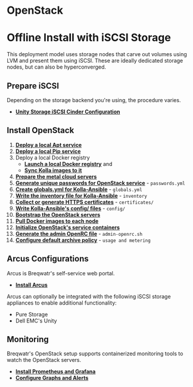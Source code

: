 # OpenStack
# Offline Install with iSCSI Storage

This deployment model uses storage nodes that carve out volumes using LVM and present them using
iSCSI. These are ideally dedicated storage nodes, but can also be hyperconverged.

## Prepare iSCSI

Depending on the storage backend you're using, the procedure varies.

- [**Unity Storage iSCSI Cinder Configuration**](/unity-setup.html)

## Install OpenStack

1. [**Deploy a local Apt service**](/apt.html)
1. [**Deploy a local Pip service**](/pip.html)
1. Deploy a local Docker registry
   - [**Launch a local Docker registry**](/registry.html) and
   - [**Sync Kolla images to it**](/openstack-registry-mirror.html)
1. [**Prepare the metal cloud servers**](/openstack-server-setup.html)
1. [**Generate unique passwords for OpenStack service**](/openstack-kolla-passwords.html) -
   `passwords.yml`
1. [**Create globals.yml for Kolla-Ansible**](/openstack-kolla-globals.html) - `globals.yml`
1. [**Write the inventory file for Kolla-Ansible**](/openstack-kolla-inventory.html) - `inventory`
1. [**Collect or generate HTTPS certificates**](/openstack-kolla-certificates.md) - `certificates/`
1. [**Write Kolla-Ansible's config/ files**](/openstack-kolla-config.html) - `config/`
1. [**Bootstrap the OpenStack servers**](/openstack-kolla-bootstrap.html)
1. [**Pull Docker images to each node**](/openstack-kolla-pull.html)
1. [**Initialize OpenStack's service containers**](/openstack-kolla-deploy.html)
1. [**Generate the admin OpenRC file**](/openstack-kolla-admin-openrc.html) - `admin-openrc.sh`
1. [**Configure default archive policy**](/openstack-gnocchi-config.html) - `usage and metering`


## Arcus Configurations

Arcus is Breqwatr's self-service web portal.

- [**Install Arcus**](/arcus-install.html)

Arcus can optionally be integrated with the following iSCSI storage appliances to enable additional
functionality:

- Pure Storage
- Dell EMC's Unity



## Monitoring

Breqwatr's OpenStack setup supports containerized monitoring tools to watch the OpenStack servers.

- [**Install Prometheus and Grafana**](/grafana-prometheus-config.html)
- [**Configure Graphs and Alerts**](/grafana-graphs-alerts.html)
